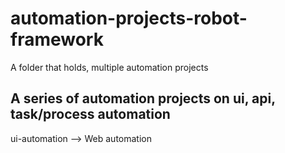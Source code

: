 # automation-projects-robot-framework

A folder that holds, multiple automation projects

## A series of automation projects on ui, api, task/process automation

ui-automation --> Web automation 